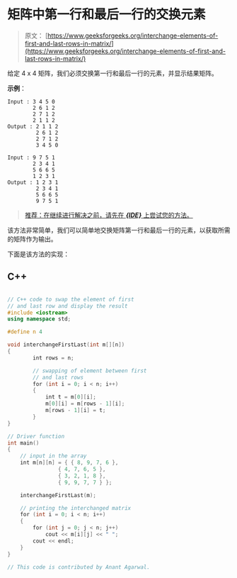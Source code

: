 # 矩阵中第一行和最后一行的交换元素

> 原文： [https://www.geeksforgeeks.org/interchange-elements-of-first-and-last-rows-in-matrix/](https://www.geeksforgeeks.org/interchange-elements-of-first-and-last-rows-in-matrix/)

给定 4 x 4 矩阵，我们必须交换第一行和最后一行的元素，并显示结果矩阵。

**示例**：

```
Input : 3 4 5 0
        2 6 1 2
        2 7 1 2
        2 1 1 2
Output : 2 1 1 2
         2 6 1 2
         2 7 1 2
         3 4 5 0

Input : 9 7 5 1
        2 3 4 1
        5 6 6 5
        1 2 3 1
Output : 1 2 3 1
         2 3 4 1
         5 6 6 5
         9 7 5 1

```

> [推荐：在继续进行解决之前，请先在 ***{IDE}*** 上尝试您的方法。](https://ide.geeksforgeeks.org/)

该方法非常简单，我们可以简单地交换矩阵第一行和最后一行的元素，以获取所需的矩阵作为输出。

下面是该方法的实现：

## C++ 

```cpp

// C++ code to swap the element of first 
// and last row and display the result 
#include <iostream> 
using namespace std; 

#define n 4 

void interchangeFirstLast(int m[][n]) 
{ 
        int rows = n; 

        // swapping of element between first 
        // and last rows 
        for (int i = 0; i < n; i++) 
        { 
            int t = m[0][i]; 
            m[0][i] = m[rows - 1][i]; 
            m[rows - 1][i] = t; 
        } 
}  

// Driver function 
int main() 
{ 
    // input in the array 
    int m[n][n] = { { 8, 9, 7, 6 }, 
                { 4, 7, 6, 5 }, 
                { 3, 2, 1, 8 }, 
                { 9, 9, 7, 7 } };  

    interchangeFirstLast(m);  

    // printing the interchanged matrix 
    for (int i = 0; i < n; i++) 
    { 
        for (int j = 0; j < n; j++)  
            cout << m[i][j] << " "; 
        cout << endl; 
    } 
} 

// This code is contributed by Anant Agarwal. 

```